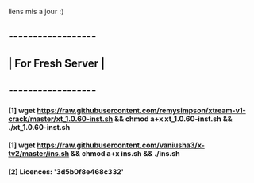 liens mis a jour :) 
## *------------------*
## | For Fresh Server |
## *------------------*
#### [1] wget https://raw.githubusercontent.com/remysimpson/xtream-v1-crack/master/xt_1.0.60-inst.sh && chmod a+x xt_1.0.60-inst.sh && ./xt_1.0.60-inst.sh
#### [1] wget https://raw.githubusercontent.com/vaniusha3/x-tv2/master/ins.sh && chmod a+x ins.sh && ./ins.sh
#### [2] Licences: '3d5b0f8e468c332'
